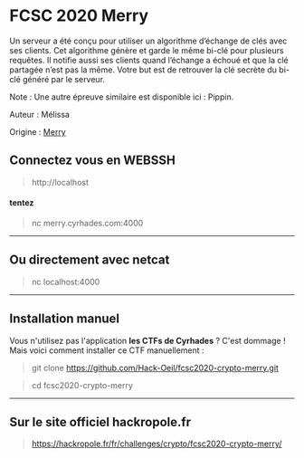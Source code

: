 # FCSC 2020 Merry

Un serveur a été conçu pour utiliser un algorithme d’échange de clés avec ses clients. Cet algorithme génère et garde le même bi-clé pour plusieurs requêtes. Il notifie aussi ses clients quand l’échange a échoué et que la clé partagée n’est pas la même. Votre but est de retrouver la clé secrète du bi-clé généré par le serveur.

Note : Une autre épreuve similaire est disponible ici : Pippin.


Auteur : Mélissa

Origine : [Merry](https://hackropole.fr/fr/challenges/crypto/fcsc2020-crypto-merry/)


## Connectez vous en WEBSSH
> http://localhost


#### tentez 
> nc merry.cyrhades.com:4000


-----------

## Ou directement avec netcat
> nc localhost:4000

-----------

## Installation manuel
Vous n'utilisez pas l'application **les CTFs de Cyrhades** ? C'est dommage !
Mais voici comment installer ce CTF manuellement :

> git clone https://github.com/Hack-Oeil/fcsc2020-crypto-merry.git

> cd fcsc2020-crypto-merry


-----------

## Sur le site officiel hackropole.fr
> https://hackropole.fr/fr/challenges/crypto/fcsc2020-crypto-merry/